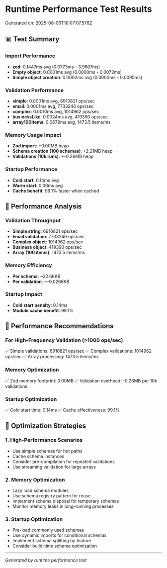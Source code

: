 
# Runtime Performance Test Results
Generated on: 2025-08-06T10:07:07.576Z

## 📊 Test Summary

### Import Performance
- **zod**: 0.1447ms avg (0.0773ms - 3.9607ms)
- **Empty object**: 0.0001ms avg (0.0000ms - 0.0072ms)
- **Simple object creation**: 0.0002ms avg (0.0000ms - 0.0095ms)

### Validation Performance
- **simple**: 0.0001ms avg, 6910821 ops/sec
- **email**: 0.0001ms avg, 7733246 ops/sec
- **complex**: 0.0010ms avg, 1014962 ops/sec
- **businessLike**: 0.0024ms avg, 419390 ops/sec
- **array100Items**: 0.0679ms avg, 1473.5 items/ms

### Memory Usage Impact
- **Zod import**: +0.00MB heap
- **Schema creation (100 schemas)**: +2.21MB heap  
- **Validations (10k runs)**: +-0.26MB heap

### Startup Performance
- **Cold start**: 0.14ms avg
- **Warm start**: 0.00ms avg
- **Cache benefit**: 99.1% faster when cached

## 🎯 Performance Analysis

### Validation Throughput
- **Simple string**: 6910821 ops/sec
- **Email validation**: 7733246 ops/sec
- **Complex object**: 1014962 ops/sec
- **Business object**: 419390 ops/sec
- **Array (100 items)**: 1473.5 items/ms

### Memory Efficiency
- **Per schema**: ~22.66KB
- **Per validation**: ~-0.0266KB

### Startup Impact
- **Cold start penalty**: 0.14ms
- **Module cache benefit**: 99.1%

## 🚀 Performance Recommendations

### For High-Frequency Validation (>1000 ops/sec)
✅ Simple validations: 6910821 ops/sec
✅ Complex validations: 1014962 ops/sec
✅ Array processing: 1473.5 items/ms

### Memory Optimization
✅ Zod memory footprint: 0.00MB
✅ Validation overhead: -0.26MB per 10k validations

### Startup Optimization  
✅ Cold start time: 0.14ms
✅ Cache effectiveness: 99.1%

## 🔧 Optimization Strategies

### 1. High-Performance Scenarios
- Use simple schemas for hot paths
- Cache schema instances
- Consider pre-compilation for repeated validations
- Use streaming validation for large arrays

### 2. Memory Optimization
- Lazy load schema modules
- Use schema registry pattern for reuse
- Implement schema disposal for temporary schemas
- Monitor memory leaks in long-running processes

### 3. Startup Optimization
- Pre-load commonly used schemas
- Use dynamic imports for conditional schemas
- Implement schema splitting by feature
- Consider build-time schema optimization

---
*Generated by runtime performance test*
